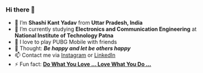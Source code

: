 ### Hi there 👋

- 🔭 I’m <b>Shashi Kant Yadav</b> from <b>Uttar Pradesh, India</b>
- 🌱 I’m currently studying <b>Electronics and Communication Engineering</b> at <b>National Institute of Technology Patna</b>
- 👯 I love to play PUBG Mobile with friends
- 💬 Thought: <b><i>Be happy and let be others happy</i></b>
- 📫 Contact me via [Instagram](https://www.instagram.com/shashikant231217/) or [LinkedIn]()
- ⚡ Fun fact: <b><u>Do What You Love ... Love What You Do ...</u></b>

